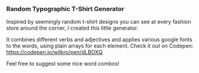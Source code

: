 ### Random Typographic T-Shirt Generator
Inspired by seemingly random t-shirt designs you can see at every fashion store around the corner, I created this little generator.

It combines different verbs and adjectives and applies various google fonts to the words, using plain arrays for each element.
Check it out on Codepen: https://codepen.io/wilkro/pen/dLBOXQ

Feel free to suggest some nice word combos!
